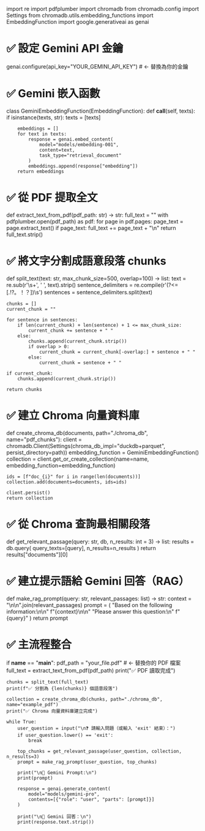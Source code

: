 import re
import pdfplumber
import chromadb
from chromadb.config import Settings
from chromadb.utils.embedding_functions import EmbeddingFunction
import google.generativeai as genai


# ✅ 設定 Gemini API 金鑰
genai.configure(api_key="YOUR_GEMINI_API_KEY")  # ← 替換為你的金鑰


# ✅ Gemini 嵌入函數
class GeminiEmbeddingFunction(EmbeddingFunction):
    def __call__(self, texts):
        if isinstance(texts, str):
            texts = [texts]

        embeddings = []
        for text in texts:
            response = genai.embed_content(
                model="models/embedding-001",
                content=text,
                task_type="retrieval_document"
            )
            embeddings.append(response["embedding"])
        return embeddings


# ✅ 從 PDF 提取全文
def extract_text_from_pdf(pdf_path: str) -> str:
    full_text = ""
    with pdfplumber.open(pdf_path) as pdf:
        for page in pdf.pages:
            page_text = page.extract_text()
            if page_text:
                full_text += page_text + "\n"
    return full_text.strip()


# ✅ 將文字分割成語意段落 chunks
def split_text(text: str, max_chunk_size=500, overlap=100) -> list:
    text = re.sub(r'\s+', ' ', text).strip()
    sentence_delimiters = re.compile(r'(?<=[.!?。！？])\s')
    sentences = sentence_delimiters.split(text)

    chunks = []
    current_chunk = ""

    for sentence in sentences:
        if len(current_chunk) + len(sentence) + 1 <= max_chunk_size:
            current_chunk += sentence + " "
        else:
            chunks.append(current_chunk.strip())
            if overlap > 0:
                current_chunk = current_chunk[-overlap:] + sentence + " "
            else:
                current_chunk = sentence + " "

    if current_chunk:
        chunks.append(current_chunk.strip())

    return chunks


# ✅ 建立 Chroma 向量資料庫
def create_chroma_db(documents, path="./chroma_db", name="pdf_chunks"):
    client = chromadb.Client(Settings(chroma_db_impl="duckdb+parquet", persist_directory=path))
    embedding_function = GeminiEmbeddingFunction()
    collection = client.get_or_create_collection(name=name, embedding_function=embedding_function)

    ids = [f"doc_{i}" for i in range(len(documents))]
    collection.add(documents=documents, ids=ids)

    client.persist()
    return collection


# ✅ 從 Chroma 查詢最相關段落
def get_relevant_passage(query: str, db, n_results: int = 3) -> list:
    results = db.query(
        query_texts=[query],
        n_results=n_results
    )
    return results["documents"][0]


# ✅ 建立提示語給 Gemini 回答（RAG）
def make_rag_prompt(query: str, relevant_passages: list) -> str:
    context = "\n\n".join(relevant_passages)
    prompt = (
        "Based on the following information:\n\n"
        f"{context}\n\n"
        "Please answer this question:\n"
        f"{query}"
    )
    return prompt


# ✅ 主流程整合
if __name__ == "__main__":
    pdf_path = "your_file.pdf"  # ← 替換你的 PDF 檔案
    full_text = extract_text_from_pdf(pdf_path)
    print("✅ PDF 讀取完成")

    chunks = split_text(full_text)
    print(f"✅ 分割為 {len(chunks)} 個語意段落")

    collection = create_chroma_db(chunks, path="./chroma_db", name="example_pdf")
    print("✅ Chroma 向量資料庫建立完成")

    while True:
        user_question = input("\n❓ 請輸入問題（或輸入 'exit' 結束）：")
        if user_question.lower() == 'exit':
            break

        top_chunks = get_relevant_passage(user_question, collection, n_results=3)
        prompt = make_rag_prompt(user_question, top_chunks)

        print("\n🧠 Gemini Prompt:\n")
        print(prompt)

        response = genai.generate_content(
            model="models/gemini-pro",
            contents=[{"role": "user", "parts": [prompt]}]
        )

        print("\n🤖 Gemini 回答：\n")
        print(response.text.strip())
